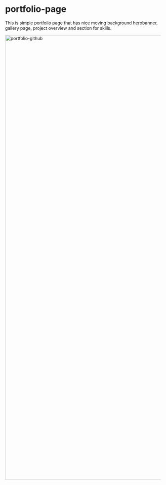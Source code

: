 # portfolio-page

This is simple portfolio page that has nice moving background herobanner, gallery page, project overview and section for skills.

<img width="1438" alt="portfolio-github" src="https://github.com/janibehm/portfolio-page/assets/71294621/94d28b77-eb1d-4cab-b65e-b1d2487472ec">
